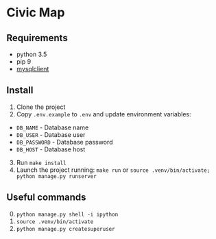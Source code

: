 # Civic Map

## Requirements
- python 3.5
- pip 9
- [mysqlclient](http://rosindex.github.io/d/libmysqlclient-dev)

## Install
1. Clone the project
2. Copy `.env.example` to `.env` and update environment variables:
  * `DB_NAME` - Database name
  * `DB_USER` - Database user
  * `DB_PASSWORD` - Database password
  * `DB_HOST` - Database host
3. Run `make install`
4. Launch the project running:
  `make run`
  or
  `source .venv/bin/activate; python manage.py runserver`

## Useful commands
0. `python manage.py shell -i ipython`
0. `source .venv/bin/activate`
0. `python manage.py createsuperuser`
